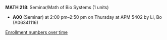 **MATH 218**: Seminar/Math of Bio Systems (1 units)

- **A00** (Seminar) at 2:00 pm–2:50 pm on Thursday at APM 5402 by Li, Bo (A06341116)

[Enrollment numbers over time](./MATH218.tsv)
